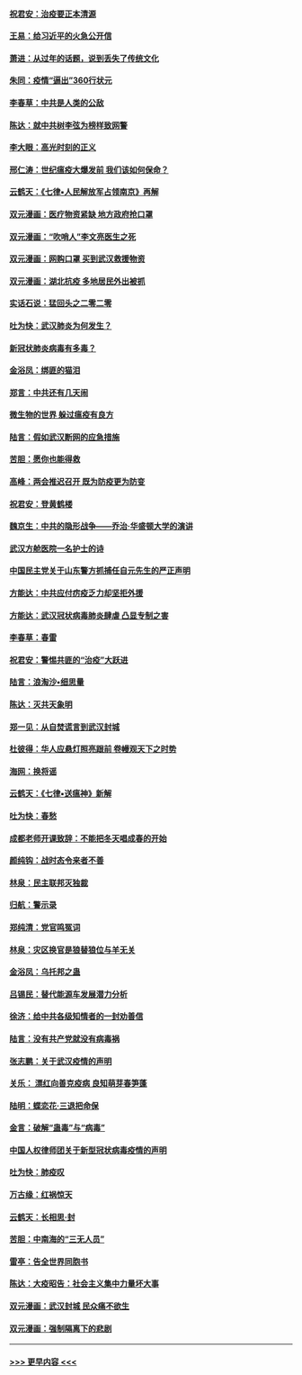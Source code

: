 #### [祝君安：治疫要正本清源](../pages/nsc993/n11889085.md?t=02231631) 
#### [王易：给习近平的火急公开信](../pages/nsc993/n11888225.md?t=02231631) 
#### [萧进：从过年的话题，说到丢失了传统文化](../pages/nsc993/n11887732.md?t=02231631) 
#### [朱同：疫情“逼出”360行状元](../pages/nsc993/n11887678.md?t=02231631) 
#### [李春草：中共是人类的公敌](../pages/nsc993/n11887656.md?t=02231631) 
#### [陈达：就中共树李弦为榜样致网警](../pages/nsc993/n11887625.md?t=02231631) 
#### [李大眼：高光时刻的正义](../pages/nsc993/n11887585.md?t=02231631) 
#### [邢仁涛：世纪瘟疫大爆发前 我们该如何保命？](../pages/nsc993/n11887535.md?t=02231631) 
#### [云鹤天：《七律▪人民解放军占领南京》再解](../pages/nsc993/n11887524.md?t=02231631) 
#### [双元漫画：医疗物资紧缺 地方政府抢口罩](../pages/nsc993/n11884744.md?t=02231631) 
#### [双元漫画：“吹哨人”李文亮医生之死](../pages/nsc993/n11884705.md?t=02231631) 
#### [双元漫画：网购口罩 买到武汉救援物资](../pages/nsc993/n11884670.md?t=02231631) 
#### [双元漫画：湖北抗疫 多地居民外出被抓](../pages/nsc993/n11884643.md?t=02231631) 
#### [实话石说：猛回头之二零二零](../pages/nsc993/n11883968.md?t=02231631) 
#### [吐为快：武汉肺炎为何发生？](../pages/nsc993/n11882180.md?t=02231631) 
#### [新冠状肺炎病毒有多毒？](../pages/nsc993/n11881790.md?t=02231631) 
#### [金浴凤：绑匪的猫泪](../pages/nsc993/n11880664.md?t=02231631) 
#### [郑言：中共还有几天闹](../pages/nsc993/n11880645.md?t=02231631) 
#### [微生物的世界 躲过瘟疫有良方](../pages/nsc993/n11880492.md?t=02231631) 
#### [陆言：假如武汉断网的应急措施](../pages/nsc993/n11880619.md?t=02231631) 
#### [苦胆：愿你也能得救](../pages/nsc993/n11880601.md?t=02231631) 
#### [高峰：两会推迟召开  既为防疫更为防变](../pages/nsc993/n11879977.md?t=02231631) 
#### [祝君安：登黄鹤楼](../pages/nsc993/n11880583.md?t=02231631) 
#### [魏京生：中共的隐形战争——乔治‧华盛顿大学的演讲](../pages/nsc993/n11879765.md?t=02231631) 
#### [武汉方舱医院一名护士的诗](../pages/nsc993/n11878480.md?t=02231631) 
#### [中国民主党关于山东警方抓捕任自元先生的严正声明](../pages/nsc993/n11877506.md?t=02231631) 
#### [方能达：中共应付疠疫乏力却坚拒外援](../pages/nsc993/n11877497.md?t=02231631) 
#### [方能达：武汉冠状病毒肺炎肆虐 凸显专制之害](../pages/nsc993/n11877475.md?t=02231631) 
#### [李春草：春雷](../pages/nsc993/n11876287.md?t=02231631) 
#### [祝君安：警惕共匪的“治疫”大跃进](../pages/nsc993/n11876084.md?t=02231631) 
#### [陆言：浪淘沙•细思量](../pages/nsc993/n11876071.md?t=02231631) 
#### [陈达：灭共天象明](../pages/nsc993/n11876063.md?t=02231631) 
#### [郑一见：从自焚谎言到武汉封城](../pages/nsc993/n11875621.md?t=02231631) 
#### [杜彼得：华人应悬灯照亮跟前 卷幔观天下之时势](../pages/nsc993/n11874822.md?t=02231631) 
#### [海网：换将谣](../pages/nsc993/n11873712.md?t=02231631) 
#### [云鹤天：《七律▪送瘟神》新解](../pages/nsc993/n11873598.md?t=02231631) 
#### [吐为快：春愁](../pages/nsc993/n11872801.md?t=02231631) 
#### [成都老师开课致辞：不能把冬天唱成春的开始](../pages/nsc993/n11872653.md?t=02231631) 
#### [颜纯钩：战时态令来者不善](../pages/nsc993/n11872011.md?t=02231631) 
#### [林泉：民主联邦灭独裁](../pages/nsc993/n11870998.md?t=02231631) 
#### [归航：警示录](../pages/nsc993/n11870963.md?t=02231631) 
#### [郑纯清：党官鸣冤词](../pages/nsc993/n11870938.md?t=02231631) 
#### [林泉：灾区换官是狼替狼位与羊无关](../pages/nsc993/n11870896.md?t=02231631) 
#### [金浴凤：乌托邦之蛊](../pages/nsc993/n11870879.md?t=02231631) 
#### [吕锡民：替代能源车发展潜力分析](../pages/nsc993/n11870656.md?t=02231631) 
#### [徐济：给中共各级知情者的一封劝善信](../pages/nsc993/n11868561.md?t=02231631) 
#### [陆言：没有共产党就没有病毒祸](../pages/nsc993/n11868232.md?t=02231631) 
#### [张志鹏：关于武汉疫情的声明](../pages/nsc993/n11867182.md?t=02231631) 
#### [关乐： 漂红向善克疫病 良知萌芽春笋蓬](../pages/nsc993/n11865710.md?t=02231631) 
#### [陆明：蝶恋花‧三退把命保](../pages/nsc993/n11865673.md?t=02231631) 
#### [金言：破解“蛊毒”与“病毒”](../pages/nsc993/n11864103.md?t=02231631) 
#### [中国人权律师团关于新型冠状病毒疫情的声明](../pages/nsc993/n11864249.md?t=02231631) 
#### [吐为快：肺疫叹](../pages/nsc993/n11864027.md?t=02231631) 
#### [万古缘：红祸惊天](../pages/nsc993/n11864079.md?t=02231631) 
#### [云鹤天：长相思‧封](../pages/nsc993/n11864006.md?t=02231631) 
#### [苦胆：中南海的“三无人员”](../pages/nsc993/n11862997.md?t=02231631) 
#### [雷亭：告全世界同胞书](../pages/nsc993/n11862572.md?t=02231631) 
#### [陈达：大疫昭告：社会主义集中力量坏大事](../pages/nsc993/n11859419.md?t=02231631) 
#### [双元漫画：武汉封城 民众痛不欲生](../pages/nsc993/n11859287.md?t=02231631) 
#### [双元漫画：强制隔离下的悲剧](../pages/nsc993/n11859244.md?t=02231631) 

----
#### [ >>> 更早内容 <<< ](../indexes/nsc993-earlier.md)
